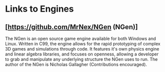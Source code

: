 # Links to Engines

## [https://github.com/MrNex/NGen (NGen)]
The NGen is an open source game engine available for both Windows and Linux. Written in C99, the engine allows for the rapid prototyping of complex 3D games and simulations through code. It features it's own physics engine and linear algebra libraries, and focuses on openness, allowing a developer to grab and manipulate any underlying structure the NGen uses to run. The author of the NGen is Nicholas Gallagher (Contributions encouraged).